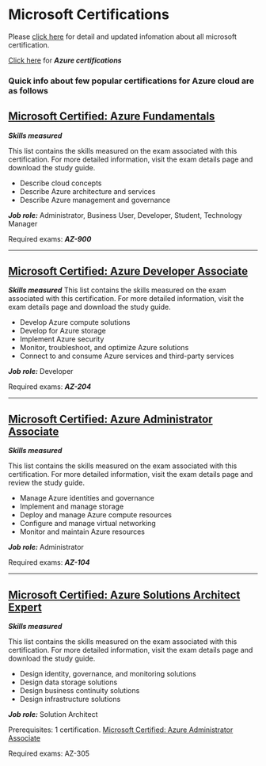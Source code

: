 # Microsoft Certifications

Please [click here](https://learn.microsoft.com/en-us/certifications/) for detail and updated infomation about all microsoft certification. 

[Click here](https://learn.microsoft.com/en-us/certifications/browse/?type=role-based&products=azure) for ***Azure certifications***

### Quick info about few popular certifications for Azure cloud are as follows

## [Microsoft Certified: Azure Fundamentals](https://learn.microsoft.com/en-us/certifications/azure-fundamentals/)

***Skills measured***

This list contains the skills measured on the exam associated with this certification. For more detailed information, visit the exam details page and download the study guide.
- Describe cloud concepts
- Describe Azure architecture and services
- Describe Azure management and governance

***Job role:*** Administrator, Business User, Developer, Student, Technology Manager

Required exams: ***AZ-900***

----------------------------
## [Microsoft Certified: Azure Developer Associate](https://learn.microsoft.com/en-us/certifications/azure-developer/)

***Skills measured***
This list contains the skills measured on the exam associated with this certification. For more detailed information, visit the exam details page and download the study guide.
- Develop Azure compute solutions
- Develop for Azure storage
- Implement Azure security
- Monitor, troubleshoot, and optimize Azure solutions
- Connect to and consume Azure services and third-party services

***Job role:*** Developer

Required exams: ***AZ-204***


----------------------------
## [Microsoft Certified: Azure Administrator Associate](https://learn.microsoft.com/en-us/certifications/azure-administrator/)

***Skills measured***

This list contains the skills measured on the exam associated with this certification. For more detailed information, visit the exam details page and review the study guide.
- Manage Azure identities and governance
- Implement and manage storage
- Deploy and manage Azure compute resources
- Configure and manage virtual networking
- Monitor and maintain Azure resources

***Job role:*** Administrator

Required exams: ***AZ-104***

----------------------------

## [Microsoft Certified: Azure Solutions Architect Expert](https://learn.microsoft.com/en-us/certifications/azure-solutions-architect/)

***Skills measured***

This list contains the skills measured on the exam associated with this certification. For more detailed information, visit the exam details page and download the study guide.
- Design identity, governance, and monitoring solutions
- Design data storage solutions
- Design business continuity solutions
- Design infrastructure solutions

***Job role:*** Solution Architect

Prerequisites: 1 certification. [Microsoft Certified: Azure Administrator Associate](https://learn.microsoft.com/en-us/certifications/azure-administrator/)

Required exams: AZ-305
